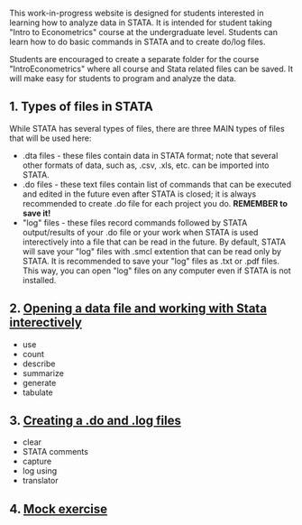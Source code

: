 This work-in-progress website is designed for students interested in learning how to analyze data in STATA. It is intended for student taking "Intro to Econometrics" course at the undergraduate level. Students can learn how to do basic commands in STATA and to create do/log files.

Students are encouraged to create a separate folder for the course "IntroEconometrics" where all course and Stata related files can be saved. It will make easy for students to program and analyze the data.

## 1. Types of files in STATA
While STATA has several types of files, there are three MAIN types of files that will be used here:
- .dta files - these files contain data in STATA format; note that several other formats of data, such as, .csv, .xls, etc. can be imported into STATA.
- .do files - these text files contain list of commands that can be executed and edited in the future even after STATA is closed; it is always recommended to create .do file for each project you do. **REMEMBER to save it!**
- "log" files - these files record commands followed by STATA output/results of your .do file or your work when STATA is used interectively into a file that can be read in the future. By default, STATA will save your "log" files with .smcl extention that can be read only by STATA. It is recommended to save your "log" files as .txt or .pdf files. This way, you can open "log" files on any computer even if STATA is not installed. 

## 2. [Opening a data file and working with Stata interectively](stata_interactive.html) 
- use
- count 
- describe
- summarize
- generate
- tabulate

## 3. [Creating a .do and .log files](Log_and_Do.html)
- clear
- STATA comments
- capture
- log using
- translator

## 4. [Mock exercise]()
